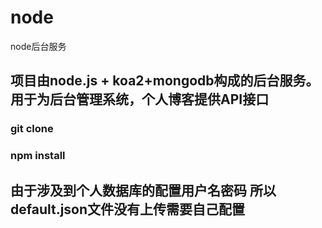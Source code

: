 # node
node后台服务
## 项目由node.js + koa2+mongodb构成的后台服务。用于为后台管理系统，个人博客提供API接口
### git clone
### npm install
## 由于涉及到个人数据库的配置用户名密码 所以default.json文件没有上传需要自己配置
